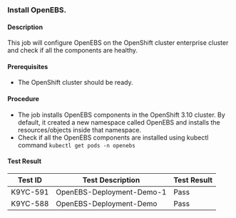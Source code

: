 ### Install OpenEBS.

#### Description

This job will configure OpenEBS on the OpenShift cluster enterprise cluster and check if all the components are healthy.

#### Prerequisites

- The OpenShift cluster should be ready.

#### Procedure

- The job installs OpenEBS components in the OpenShift 3.10 cluster. By default, it created a new namespace called OpenEBS and installs the resources/objects inside that namespace.
- Check if all the OpenEBS components are installed using kubectl command `kubectl get pods -n openebs`

#### Test Result
 | Test ID |   Test Description               | Test Result   |
 |---------|---------------------------| --------------|
|     K9YC-591                    |  OpenEBS-Deployment-Demo-1           | Pass  |
 |    K9YC-588   |  OpenEBS-Deployment-Demo           |  Pass     |

